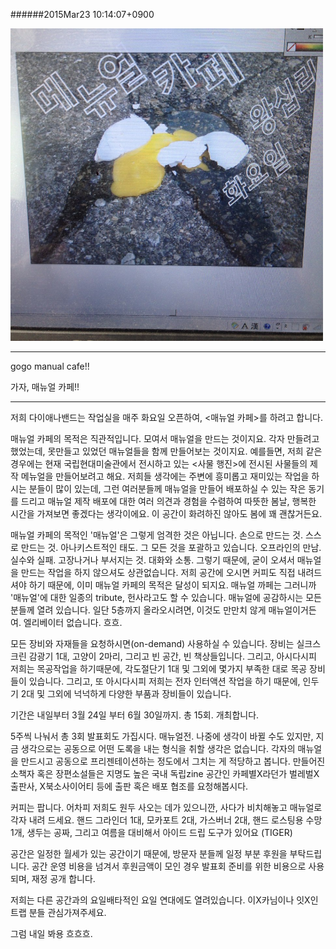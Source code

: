 
######2015Mar23 10:14:07+0900

<img src="../data/manual-cafe.jpeg" width=500>

---

gogo manual cafe!!

가자, 매뉴얼 카페!!

---

저희 다이애나밴드는 작업실을 매주 화요일 오픈하여, <매뉴얼 카페>를 하려고 합니다.

매뉴얼 카페의 목적은 직관적입니다. 모여서 매뉴얼을 만드는 것이지요. 각자 만들려고 했었는데, 못만들고 있었던 매뉴얼들을 함께 만들어보는 것이지요. 예를들면, 저희 같은 경우에는 현재 국립현대미술관에서 전시하고 있는 <사물 행진>에 전시된 사물들의 제작 메뉴얼을 만들어보려고 해요. 저희들 생각에는 주변에 흥미롭고 재미있는 작업을 하시는 분들이 많이 있는데, 그런 여러분들께 매뉴얼을 만들어 배포하실 수 있는 작은 동기를 드리고 매뉴얼 제작 배포에 대한 여러 의견과 경험을 수렴하여 따뜻한 봄날, 행복한 시간을 가져보면 좋겠다는 생각이에요. 이 공간이 화려하진 않아도 봄에 꽤 괜찮거든요.

매뉴얼 카페의 목적인 '매뉴얼'은 그렇게 엄격한 것은 아닙니다. 손으로 만드는 것. 스스로 만드는 것. 아나키스트적인 태도. 그 모든 것을 포괄하고 있습니다. 오프라인의 만남. 실수와 실패. 고장나거나 부서지는 것. 대화와 소통. 그렇기 때문에, 굳이 오셔서 매뉴얼을 만드는 작업을 하지 않으셔도 상관없습니다. 저희 공간에 오시면 커피도 직접 내려드셔야 하기 때문에, 이미 매뉴얼 카페의 목적은 달성이 되지요. 매뉴얼 까페는 그러니까 '매뉴얼'에 대한 일종의 tribute, 헌사라고도 할 수 있습니다. 매뉴얼에 공감하시는 모든 분들께 열려 있습니다. 일단 5층까지 올라오시려면, 이것도 만만치 않게 매뉴얼이거든여. 엘리베이터 없습니다. 흐흐.

모든 장비와 자재들을 요청하시면(on-demand) 사용하실 수 있습니다.
장비는 실크스크린 감광기 1대, 고양이 2마리, 그리고 빈 공간, 빈 책상들입니다.
그리고, 아시다시피 저희는 목공작업을 하기때문에, 각도절단기 1대 및 그외에 몇가지 부족한 대로 목공 장비들이 있습니다.
그리고, 또 아시다시피 저희는 전자 인터액션 작업을 하기 때문에, 인두기 2대 및 그외에 넉넉하게 다양한 부품과 장비들이 있습니다.

기간은 내일부터 3월 24일 부터 6월 30일까지. 총 15회. 개최합니다.

5주씩 나눠서 총 3회 발표회도 가집시다. 매뉴얼전. 나중에 생각이 바뀔 수도 있지만, 지금 생각으로는 공동으로 어떤 도록을 내는 형식을 취할 생각은 없습니다. 각자의 매뉴얼을 만드시고 공동으로 프리젠테이션하는 정도에서 그치는 게 적당하고 봅니다. 만들어진 소책자 혹은 장편소설들은 지명도 높은 국내 독립zine 공간인 카페별X라던가 벌레벌X 출판사, X북소사이어티 등에 출판 혹은 배포 협조를 요청해봅시다.

커피는 팝니다. 어차피 저희도 원두 사오는 데가 있으니깐, 사다가 비치해놓고 매뉴얼로 각자 내려 드세요.
핸드 그라인더 1대, 모카포트 2대, 가스버너 2대, 핸드 로스팅용 수망 1개, 생두는 공짜, 그리고 여름을 대비해서 아이드 드립 도구가 있어요 (TIGER)

공간은 일정한 월세가 있는 공간이기 때문에, 방문자 분들께 일정 부분 후원을 부탁드립니다. 공간 운영 비용을 넘겨서 후원금액이 모인 경우 발표회 준비를 위한 비용으로 사용되며, 재정 공개 합니다.

저희는 다른 공간과의 요일배타적인 요일 연대에도 열려있습니다. 이X카님이나 잇X인트랩 분들 관심가져주세요.

그럼 내일 봐용 흐흐흐.